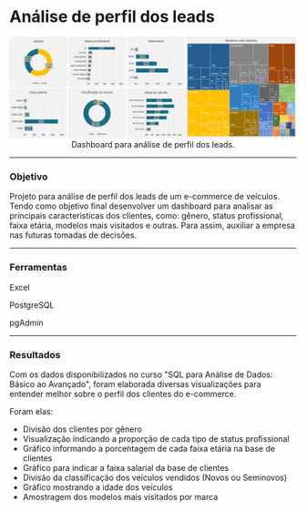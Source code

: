 # Análise de perfil dos leads
<div align="center">
<img src="print_projeto2.png" width="750px" />
</div>

<div align="center">
Dashboard para análise de perfil dos leads.
</div>

---
### Objetivo
Projeto para análise de perfil dos leads de um e-commerce de veículos. Tendo como objetivo final desenvolver um dashboard para analisar as principais características dos clientes, como: gênero, status profissional, faixa etária, modelos mais visitados e outras. Para assim, auxiliar a empresa nas futuras tomadas de decisões.

---
### Ferramentas

Excel

PostgreSQL

pgAdmin

---

### Resultados

Com os dados disponibilizados no curso "SQL para Análise de Dados: Básico ao Avançado", foram elaborada diversas visualizações para entender melhor sobre o perfil dos clientes do e-commerce. 

Foram elas:
- Divisão dos clientes por gênero
- Visualização indicando a proporção de cada tipo de status profissional
- Gráfico informando a porcentagem de cada faixa etária na base de clientes
- Gráfico para indicar a faixa salarial da base de clientes
- Divisão da classificação dos veículos vendidos (Novos ou Seminovos)
- Gráfico mostrando a idade dos veículos
- Amostragem dos modelos mais visitados por marca
